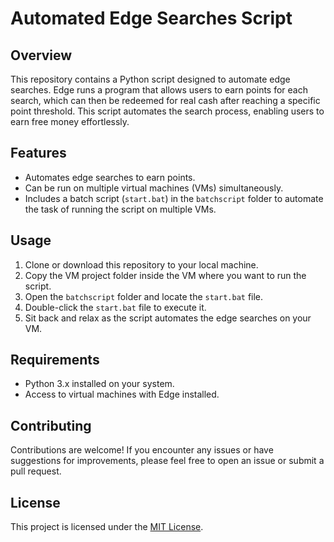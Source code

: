 # Automated Edge Searches Script

## Overview
This repository contains a Python script designed to automate edge searches. Edge runs a program that allows users to earn points for each search, which can then be redeemed for real cash after reaching a specific point threshold. This script automates the search process, enabling users to earn free money effortlessly.

## Features
- Automates edge searches to earn points.
- Can be run on multiple virtual machines (VMs) simultaneously.
- Includes a batch script (`start.bat`) in the `batchscript` folder to automate the task of running the script on multiple VMs.

## Usage
1. Clone or download this repository to your local machine.
2. Copy the VM project folder inside the VM where you want to run the script.
3. Open the `batchscript` folder and locate the `start.bat` file.
4. Double-click the `start.bat` file to execute it.
5. Sit back and relax as the script automates the edge searches on your VM.

## Requirements
- Python 3.x installed on your system.
- Access to virtual machines with Edge installed.

## Contributing
Contributions are welcome! If you encounter any issues or have suggestions for improvements, please feel free to open an issue or submit a pull request.

## License
This project is licensed under the [MIT License](LICENSE).
